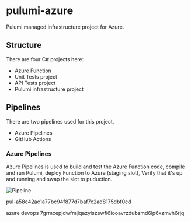# pulumi-azure
Pulumi managed infrastructure project for Azure.

## Structure

There are four C# projects here:

* Azure Function
* Unit Tests project
* API Tests project
* Pulumi infrastructure project


## Pipelines

There are two pipelines used for this project.

* Azure Pipelines
* GitHub Actions

### Azure Pipelines

Azure Pipelines is used to build and test the Azure Function code, compile and run Pulumi, deploy Function to Azure (staging slot), Verify that it's up and running and swap the slot to puduction.

![Pipeline](docs/pipeline.png)

pul-a58c42ac1a77bc94f877d7baf7c2ad8175dbf0cd

azure devops
7grmcepjdwfmjiqazyiszewfi6iooavrzdubsmd6lp6xzmvh6rjq